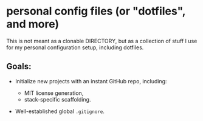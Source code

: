 # personal config files (or "dotfiles", and more)

This is not meant as a clonable DIRECTORY, but as a collection of stuff I use for my personal configuration setup, including dotfiles.


## Goals:

* Initialize new projects with an instant GitHub repo, including:
	* MIT license generation,
	* stack-specific scaffolding.

* Well-established global `.gitignore`.
